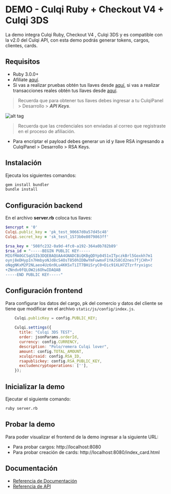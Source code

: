 # DEMO - Culqi Ruby + Checkout V4 + Culqi 3DS

La demo integra Culqi Ruby, Checkout V4 , Culqi 3DS y es compatible con la v2.0 del Culqi API, con esta demo podrás generar tokens, cargos, clientes, cards.

## Requisitos

- Ruby 3.0.0+
- Afiliate [aquí](https://afiliate.culqi.com/).
- Si vas a realizar pruebas obtén tus llaves desde [aquí](https://integ-panel.culqi.com/#/registro), si vas a realizar transacciones reales obtén tus llaves desde [aquí](https://mipanel.culqi.com/#/registro).

> Recuerda que para obtener tus llaves debes ingresar a tu CulqiPanel > Desarrollo > ***API Keys***.

![alt tag](http://i.imgur.com/NhE6mS9.png)

> Recuerda que las credenciales son enviadas al correo que registraste en el proceso de afiliación.

* Para encriptar el payload debes generar un id y llave RSA  ingresando a CulqiPanel > Desarrollo  > RSA Keys.

## Instalación

Ejecuta los siguientes comandos:

```bash
gem install bundler
bundle install
```

## Configuración backend

En el archivo **server.rb** coloca tus llaves:

```ruby
$encrypt = '0'
Culqi.public_key = 'pk_test_90667d0a57d45c48'
Culqi.secret_key = 'sk_test_1573b0e8079863ff'

$rsa_key = '508fc232-0a9d-4fc0-a192-364a0b782b89'
$rsa_id = "-----BEGIN PUBLIC KEY-----
MIGfMA0GCSqGSIb3DQEBAQUAA4GNADCBiQKBgQDYp0451xITpczkBrl5Goxkh7m1
oynj8eDHypIn7HmbyoNJd8cS4OsT850hIDBwYmFuwmxF1YAJS8Cd2nes7fjCHh+7
oNqgNKxM2P2NLaeo4Uz6n9Lu4KKSxTiIT7BHiSryC0+Dic91XLH7ZTzrfryxigsc
+ZNndv0fQLOW2i6OhwIDAQAB
-----END PUBLIC KEY-----"

```


## Configuración frontend
Para configurar los datos del cargo, pk del comercio y datos del cliente se tiene que modificar en el archivo `static/js/config/index.js`.

```js
	Culqi.publicKey = config.PUBLIC_KEY;
	
	Culqi.settings({
	  title: "Culqi 3DS TEST",
	  order: jsonParams.orderId,
	  currency: config.CURRENCY,
	  description: "Polo/remera Culqi lover",
	  amount: config.TOTAL_AMOUNT,
	  xculqirsaid: config.RSA_ID,
	  rsapublickey: config.RSA_PUBLIC_KEY,
	  excludencryptoperations: [''],
	});

```

## Inicializar la demo
Ejecutar el siguiente comando:

```bash
ruby server.rb
```

## Probar la demo

Para poder visualizar el frontend de la demo ingresar a la siguiente URL:

- Para probar cargos: http://localhost:8080
- Para probar creación de cards: http://localhost:8080/index_card.html

## Documentación

- [Referencia de Documentación](https://docs.culqi.com/)
- [Referencia de API](https://apidocs.culqi.com/)
